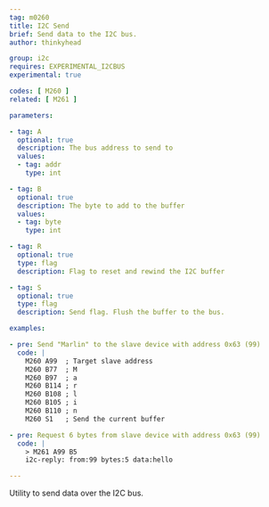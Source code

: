 ```yaml
---
tag: m0260
title: I2C Send
brief: Send data to the I2C bus.
author: thinkyhead

group: i2c
requires: EXPERIMENTAL_I2CBUS
experimental: true

codes: [ M260 ]
related: [ M261 ]

parameters:

- tag: A
  optional: true
  description: The bus address to send to
  values:
  - tag: addr
    type: int

- tag: B
  optional: true
  description: The byte to add to the buffer
  values:
  - tag: byte
    type: int

- tag: R
  optional: true
  type: flag
  description: Flag to reset and rewind the I2C buffer

- tag: S
  optional: true
  type: flag
  description: Send flag. Flush the buffer to the bus.

examples:

- pre: Send "Marlin" to the slave device with address 0x63 (99)
  code: |
    M260 A99  ; Target slave address
    M260 B77  ; M
    M260 B97  ; a
    M260 B114 ; r
    M260 B108 ; l
    M260 B105 ; i
    M260 B110 ; n
    M260 S1   ; Send the current buffer

- pre: Request 6 bytes from slave device with address 0x63 (99)
  code: |
    > M261 A99 B5
    i2c-reply: from:99 bytes:5 data:hello

---
```


Utility to send data over the I2C bus.

